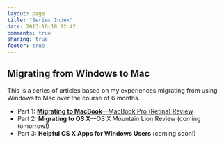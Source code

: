 ```yaml
---
layout: page
title: "Series Index"
date: 2013-10-18 12:42
comments: true
sharing: true
footer: true
---
```

## <a id="migrating-from-windows-to-mac"></a> Migrating from Windows to Mac
This is a series of articles based on my experiences migrating from using Windows to Mac over the course of 6 months.

- Part 1: [**Migrating to MacBook**&mdash;MacBook Pro (Retina) Review](/blog/2013/10/18/migrating-to-macbook-review)
- Part 2: **Migrating to OS X**&mdash;OS X Mountain Lion Review (coming tomorrow!) <!--- - Part 2: [OS X (Mountain Lion) Review](/blog/2013/10/19/os-x-mountain-lion-review) --->
- Part 3: **Helpful OS X Apps for Windows Users** (coming soon!)